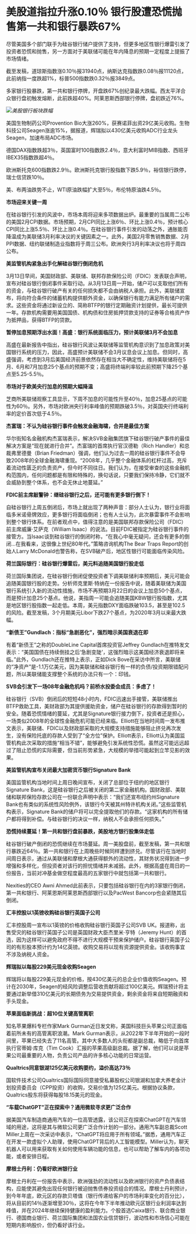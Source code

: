 # 美股道指拉升涨0.10％ 银行股遭恐慌抛售第一共和银行暴跌67%

尽管美国多个部门联手为硅谷银行储户提供了支持，但更多地区性银行爆雷引发了投资者恐慌和抛售，另一方面对于美联储可能在年内降息的预期一定程度上提振了市场情绪。

截至发稿，道琼斯指数涨0.10％报31940点，纳斯达克指数跌0.08％报11120点，此前纳指一度跌超1%，标普500指数跌0.32％报3849点。

多家银行股暴跌，第一共和银行停牌，开盘跌67%创纪录最大跌幅。西太平洋合众银行盘初触发熔断，此前跌超40%。阿莱恩斯西部银行停牌，盘初跌近76%。

![](https://inews.gtimg.com/news_bt/OQ48RIQmCWl5jedjkSyY6ib_IYNGOqi5UMKU_cfC6gohMAA/1000)_美股银行板块跌幅_

美国生物制药公司Provention
Bio大涨260%，获赛诺菲出资29亿美元收购。生物科技公司Seagen涨逾15%，据报道，辉瑞拟以430亿美元收购ADC行业龙头Seagen，加速布局ADC市场。

德国DAX指数跌超3％，英国富时100指数跌2.4％，意大利富时MIB指数、西班牙IBEX35指数跌超4％。

欧洲斯托克600指数跌2.9％。欧洲斯托克银行股指数下跌5.9％，裕信银行跌停，瑞士信贷跌10％。

美、布两油跌势不止，WTI原油跌幅扩大至5％，布伦特原油跌4.5％。

**市场迎来关键一周**

在硅谷银行引发的风波中，市场本周将迎来多项数据出炉。最重要的当属周二公布的美国2月CPI数据。市场预期，2月CPI同比上涨6％、环比上涨0.4％，预计核心CPI同比上涨5.5％、环比上涨0.4％。在硅谷银行事件引发的动荡之外，通胀能否降温成为美联储3月利率决议的关键因素之一。此外，美国2月零售销售数据、2月PPI数据、纽约联储制造业指数将于周三公布。欧洲央行3月利率决议也将于周四公布。

**美监管机构紧急出手化解硅谷银行倒闭危机**

3月13日早间，美国财政部、美联储、联邦存款保险公司（FDIC）发表联合声明，宣布对硅谷银行倒闭事件采取行动。从3月13日周一开始，储户可以支取他们所有的资金，与硅谷银行破产有关的任何损失都不会由纳税人承担。此外，美联储宣布，将向符合条件的储蓄机构提供额外资金，以确保银行有能力满足所有储户的需求。这些资金将通过新设立的、简称BTFP的银行定期融资计划提供，最长可提供一年。存款机构需要用美国国债、机构债和住房抵押贷款支持的证券等合格资产作为抵押品，获得BTFP的贷款。

**暂停加息预期浮出水面！高盛：银行系统面临压力，预计美联储3月不会加息**

高盛在最新报告中指出，硅谷银行风波让美联储等监管机构意识到了加息政策对美国银行系统的压力，因此，高盛预计美联储不会3月议息会议上加息。但同时，高盛强调，考虑到3月后美国经济前景依然存在相当大不确定性，维持美联储将在5月、6月和7月加息25个基点的预期不变；高盛将终端利率较此前预期下降25个基点至5.25-5.5％。

**市场对于欧美央行加息的预期大幅降温**

芝商所美联储观察工具显示，下周不加息的可能性升至40％，加息25基点的可能性为60％。另外，市场对欧洲央行利率峰值的预期跌破3.5％，对英国央行终端利率的定价首次低于4.5％。

**杰富瑞：不认为硅谷银行事件会触发金融海啸，合并是最佳方案**

华尔街知名金融机构杰富瑞表示，解决SVB金融集团旗下硅谷银行破产事件的最佳解决方案是“现在就进行合并”。杰富瑞的首席执行官汉德勒（Rich
Handler）和总裁弗里德曼（Brian
Friedman）强调，他们认为过去一周的硅谷银行事件不会导致2008年的全球金融海啸重现。“2008年，几乎整个金融体系的杠杆过高，充斥着流动性匮乏的负责资产，但今时不同往日。我们认为，在接受审查的这些金融机构范围内，任何问题都是有限和特殊的，换句话说，只要我们保持冷静，它们就不会威胁到整个体系，也不会无休止地蔓延。”

**FDIC前主席敲警钟：继硅谷银行之后，还可能有更多银行倒下！**

自硅谷银行上周五倒闭后，市场上就出现了两种声音：部分人士认为，银行业将面临多米诺骨牌效应，更多银行将面临倒闭；也有人士认为，此次暴雷事件不会影响到整个银行体系。在前者观点中，值得注意的是美国联邦存款保险公司（FDIC）前主席威廉·艾萨克（William
Isaac）的说法。目前FDIC被指定为硅谷银行事件的接管方。当Isaac谈到硅谷银行的倒闭时称，“在我心中毫无疑问，还会有更多的倒闭…在我看来，这很像上世纪80年代。”策略咨询机构The
Bear Traps Report的创始人Larry McDonald也警告称，在SVB破产后，地区性银行可能面临传染风险。

**荷兰国际银行：硅谷银行爆雷后，美元料追随美国银行股走低**

荷兰国际集团说，在硅谷银行倒闭促使投资者下调美联储利率预期后，美元可能会追随美国银行股的走势。分析师克里斯·特纳在一份报告中说，随着美联储为美国银行系统引入新的流动性措施，市场不再预期3月22日的会议上加息50个基点，而是预计加息25个基点。他说，美指周一可能会追随美国KBW银行股指数，尤其是地区银行股指数一起走低。本周，美元指数DXY面临跌破103.5，甚至是102.5的风险。截至发稿，3个月期美元Libor下跌27个基点，为2020年3月以来最大跌幅。

**“新债王”Gundlach：指标“急剧恶化”，强烈暗示美国衰退在即**

有着“新债王”之称的DoubleLine Capital首席投资官Jeffrey
Gundlach在推特发文表示：“美国国债在持续倒挂之后‘急剧变陡’，这强烈暗示这美国经济衰退即将来临。”此外，Gundlach还在推特上表示，正如Dick
Bove在采访中所言，美联储的“净资产”是-1.1万亿美元，因为美联储和硅谷银行有一样的负债/投资期限错配问题，所以美联储能支撑整个系统的办法只有一个：印钱。

**SVB会引发下一场08年金融危机吗？前桥水投委会成员：多虑了！**

硅谷银行（SVB）倒闭后的短短48小时内，FDIC迅速出手接管，美联储推出BTFP救助工具，美财政部为其提供援助资金，储户在硅谷银行的存款得到暂时的安全。随着恐慌情绪的蔓延，尤其是Signature银行接力倒下，投资者还是担心，一场类似2008年的全球性金融危机可能已经来临。Elliott在当地时间周一发布推文表示，美联储、FDIC以及财政部采取的大规模支持措施能够阻止挤兑再次发生，没有保险托底的存款人受到了“全方位”保护。Elliott表示，Elliott认为美国监管机构此次采取的措施“相当不错”，能够避免引发系统性恐慌。虽然这可能远远超过了阻止恐慌的实际需要，但当前形势紧急，大规模的举措可能起到立竿见影的效果。

**美监管机构宣布关闭最大加密货币银行Signature Bank**

美国监管机构当地时间上周日晚间宣布，关闭了总部位于纽约的地区银行Signature
Bank，这是硅谷银行之后被关闭的第二家金融机构。国财政部、美联储和联邦保险存款公司在一份联合声明中表示：“我们还宣布纽约州Signature
Bank也有类似的系统性风险例外，该银行今天被其州特许机构关闭。”这些监管机构表示，Signature
Bank的储户将可以完全提取他们的存款。“这家机构的所有储户都将得到补偿。与硅谷银行的决议一样，纳税人不会承担任何损失。”

**恐慌持续蔓延！第一共和银行盘前暴跌，美股地方银行股集体走低**

硅谷银行破产倒闭的恐慌继续在市场蔓延。周一美股盘前，截至发稿，第一共和银行暴跌近64％。第一共和银行在上周晚些时候同样遭到挤兑。尽管该行在当地时间周日表示，通过从美联储和摩根大通获得额外的流动性，其财务状况得到进一步增强和多样化，但投资者对该行的担忧情绪并未减弱。此外，根据高盛在周日的一份报告，当前对冲基金做空程度最高的五家银行中就包括第一共和银行。

Nexities的CEO Awni Ahmed此前表示，只要包括硅谷银行在内的3家银行倒闭，第一共和银行、阿莱恩斯阿莱恩斯西部银行以及PacWest
Bancorp也会紧随其后倒闭。

**汇丰控股以1英镑收购硅谷银行英国子公司**

汇丰控股周一宣布以1英镑的价格收购硅谷银行英国子公司SVB UK。报道称，出售受灾的硅谷银行英国子公司是英国财政大臣杰里米·亨特（Jeremy
Hunt）的首选，因为这样可以避免政府不得不进行大规模干预来保护储户。硅谷银行英国子公司的有形股本预计约为14亿英镑。收购交易将以现有资源提供资金。该收购事宜不涉及纳税人资金。

**辉瑞拟以每股229美元现金收购Seagen**

辉瑞将以每股229美元现金的价格，按430亿美元的总企业价值收购Seagen。预计在2030年，Seagen的经风险调整后营收贡献将超过100亿美元。辉瑞预计将主要通过新举借310亿美元的长期债务为交易提供资金，剩余资金将来自短期融资和手头现金。

**苹果面临新挑战：超10位关键高管离职**

知名苹果爆料专栏作家Mark Gurman近日发文称，美国科技巨头苹果公司正面临着前所未有的高管离职浪潮。Mark
Gurman表示，从2022年下半年开始的一段时间里，苹果已经失去了11名高管。其中大多数人的头衔都是副总裁，略低于向首席执行官蒂姆·库克（Tim
Cook）汇报的苹果高级副总裁。据了解，他们可以说是苹果公司最重要的人物，负责公司产品的许多核心功能的日常运营。

**Qualtrics同意银湖125亿美元收购要约，溢价高达73％**

国软件技术公司Qualtrics国际国际同意接受私募股权公司银湖和加拿大养老金计划投资委员会（CPP投资）的收购，交易价值为125亿美元。根据协议条款，Qualtrics股东将获得每股18.15美元的现金。

**“车载ChatGPT”正在探索中？通用微软寻求更广泛合作**

据美国汽车制造商通用汽车的一位高管透露，该公司正在探索ChatGPT在汽车领域的用途，这将是其与微软公司更广泛合作计划的一部分。通用汽车副总裁Scott
Miller上周在一次采访中表示，“ChatGPT将应用于所有领域。”据悉，通用汽车正在开发一款虚拟个人助理，使用ChatGPT背后的人工智能模型。Miller认为，聊天机器人可以用来获取有关如何使用车辆功能的信息，也可以帮助了解车内的各项功能，或者安排日程。

**摩根士丹利：仍看好欧洲银行业**

摩根士丹利在一份报告中表示，欧洲强劲的流动性以及欧洲银行的资产负债表结构，应能使其避免出现任何银行被迫抛售债券投资组合的情况。摩根士丹利预计，到今年年底，欧元区的存款贝塔值（银行传递给客户的市场利率变化的百分比），将从目前的14％逐渐增至30％，这将在今年下半年推动欧元区银行业利润率达到峰值，并在2024年继续保持健康的盈利能力。个股首选Caixa银行、联合商业银行、德国商业银行、荷兰国际集团和法国农业信贷银行，波动性和市场信心可能在短期内影响股价，但仍看好该行业。

